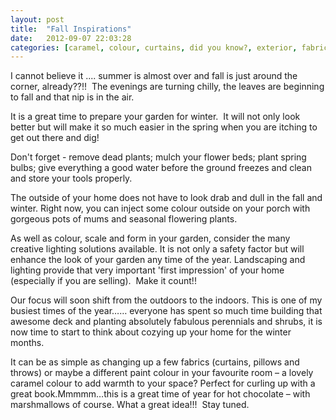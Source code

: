 ```yaml
---
layout: post
title:  "Fall Inspirations"
date:   2012-09-07 22:03:28
categories: [caramel, colour, curtains, did you know?, exterior, fabric, fall, furniture, interior, lighting, plants, seasonal, staging, summer]
---
```


I cannot believe it .... summer is almost over and fall is just around the corner, already??!!  The evenings are turning chilly, the leaves are beginning to fall and that nip is in the air. 

It is a great time to prepare your garden for winter.  It will not only look better but will make it so much easier in the spring when you are itching to get out there and dig!  

Don't forget - remove dead plants; mulch your flower beds; plant spring bulbs; give everything a good water before the ground freezes and clean and store your tools properly.

The outside of your home does not have to look drab and dull in the fall and winter. Right now, you can inject some colour outside on your porch with gorgeous pots of mums and seasonal flowering plants. 

As well as colour, scale and form in your garden, consider the many creative lighting solutions available. It is not only a safety factor but will enhance the look of your garden any time of the year. Landscaping and lighting provide that very important 'first impression' of your home (especially if you are selling).  Make it count!!

Our focus will soon shift from the outdoors to the indoors. This is one of my busiest times of the year…… everyone has spent so much time building that awesome deck and planting absolutely fabulous perennials and shrubs, it is now time to start to think about cozying up your home for the winter months.

It can be as simple as changing up a few fabrics (curtains, pillows and throws) or maybe a different paint colour in your favourite room – a lovely caramel colour to add warmth to your space? Perfect for curling up with a great book.Mmmmm…this is a great time of year for hot chocolate – with marshmallows of course. What a great idea!!!  Stay tuned.
